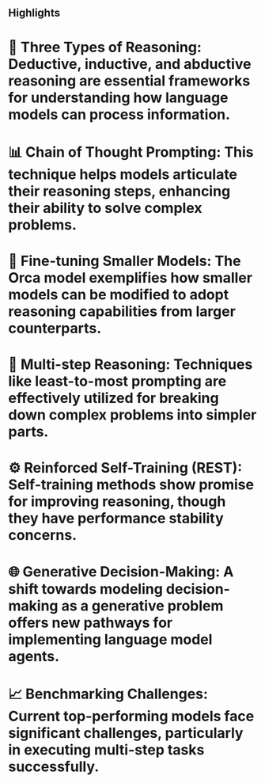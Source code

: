 ## Highlights ## 

# 🤖 Three Types of Reasoning: Deductive, inductive, and abductive reasoning are essential frameworks for understanding how language models can process information.
# 📊 Chain of Thought Prompting: This technique helps models articulate their reasoning steps, enhancing their ability to solve complex problems.
# 🔄 Fine-tuning Smaller Models: The Orca model exemplifies how smaller models can be modified to adopt reasoning capabilities from larger counterparts.
# 🧠 Multi-step Reasoning: Techniques like least-to-most prompting are effectively utilized for breaking down complex problems into simpler parts.
# ⚙️ Reinforced Self-Training (REST): Self-training methods show promise for improving reasoning, though they have performance stability concerns.
# 🌐 Generative Decision-Making: A shift towards modeling decision-making as a generative problem offers new pathways for implementing language model agents.
# 📈 Benchmarking Challenges: Current top-performing models face significant challenges, particularly in executing multi-step tasks successfully.
